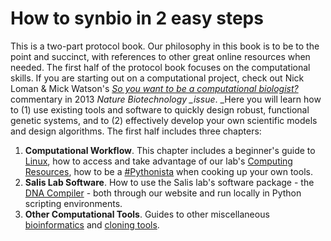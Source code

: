 # How to synbio in 2 easy steps

This is a two-part protocol book. Our philosophy in this book is to be to the point and succinct, with references to other great online resources when needed. The first half of the protocol book focuses on the computational skills. If you are starting out on a computational project, check out Nick Loman & Mick Watson's [_So you want to be a computational biologist?_](https://www.nature.com/articles/nbt.2740) commentary in 2013 _Nature Biotechnology \_issue_. \_Here you will learn how to \(1\) use existing tools and software to quickly design robust, functional genetic systems, and to \(2\) effectively develop your own scientific models and design algorithms. The first half includes three chapters:

1. **Computational Workflow**. This chapter includes a beginner's guide to [Linux](/01_Linux/README.md), how to access and take advantage of our lab's [Computing Resources](/02_Server_Computing/README.md), how to be a [\#Pythonista](/03_Dev/README.md) when cooking up your own tools.
2. **Salis Lab Software**. How to use the Salis lab's software package - the [DNA Compiler](/04_DNAc/README.md) - both through our website and run locally in Python scripting environments.
3. **Other Computational Tools**. Guides to other miscellaneous [bioinformatics](/05_Software/bioinformatics-tools.md) and [cloning tools](/05_Software/README.md).




